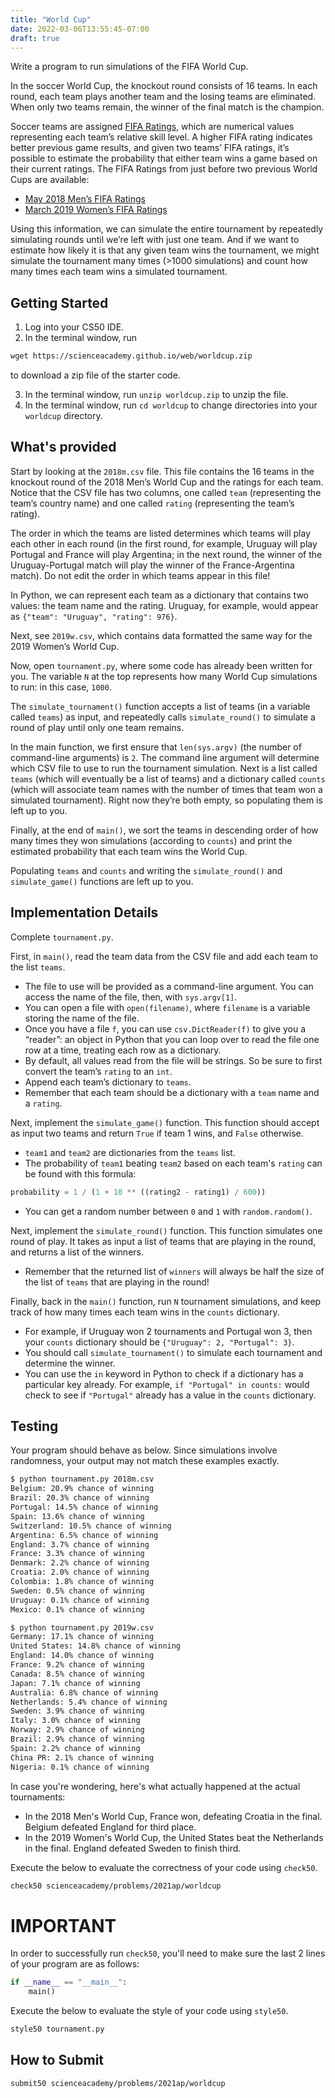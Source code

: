 ```yaml
---
title: "World Cup"
date: 2022-03-06T13:55:45-07:00
draft: true
---
```

Write a program to run simulations of the FIFA World Cup.
<!--more-->

In the soccer World Cup, the knockout round consists of 16 teams. In each round, each team plays another team and the losing teams are eliminated. When only two teams remain, the winner of the final match is the champion.

Soccer teams are assigned [FIFA Ratings](https://en.wikipedia.org/wiki/FIFA_World_Rankings#Current_calculation_method), which are numerical values representing each team’s relative skill level. A higher FIFA rating indicates better previous game results, and given two teams’ FIFA ratings, it’s possible to estimate the probability that either team wins a game based on their current ratings. The FIFA Ratings from just before two previous World Cups are available:

* [May 2018 Men’s FIFA Ratings](https://www.fifa.com/fifa-world-ranking/ranking-table/men/rank/id12189/)
* [March 2019 Women’s FIFA Ratings](https://www.fifa.com/fifa-world-ranking/ranking-table/women/rank/ranking_20190329/)

Using this information, we can simulate the entire tournament by repeatedly simulating rounds until we’re left with just one team. And if we want to estimate how likely it is that any given team wins the tournament, we might simulate the tournament many times (>1000 simulations) and count how many times each team wins a simulated tournament.

## Getting Started

1. Log into your CS50 IDE.
2. In the terminal window, run

```md
wget https://scienceacademy.github.io/web/worldcup.zip
```

 to download a zip file of the starter code.

3. In the terminal window, run `unzip worldcup.zip` to unzip the file.
4. In the terminal window, run `cd worldcup` to change directories into your `worldcup` directory.

## What's provided

Start by looking at the `2018m.csv` file. This file contains the 16 teams in the knockout round of the 2018 Men’s World Cup and the ratings for each team. Notice that the CSV file has two columns, one called `team` (representing the team’s country name) and one called `rating` (representing the team’s rating).

The order in which the teams are listed determines which teams will play each other in each round (in the first round, for example, Uruguay will play Portugal and France will play Argentina; in the next round, the winner of the Uruguay-Portugal match will play the winner of the France-Argentina match). Do not edit the order in which teams appear in this file!

In Python, we can represent each team as a dictionary that contains two values: the team name and the rating. Uruguay, for example, would appear as `{"team": "Uruguay", "rating": 976}`.

Next, see `2019w.csv`, which contains data formatted the same way for the 2019 Women’s World Cup.

Now, open `tournament.py`, where some code has already been written for you. The variable `N` at the top represents how many World Cup simulations to run: in this case, `1000`.

The `simulate_tournament()` function accepts a list of teams (in a variable called `teams`) as input, and repeatedly calls `simulate_round()` to simulate a round of play until only one team remains.

In the main function, we first ensure that `len(sys.argv)` (the number of command-line arguments) is `2`. The command line argument will determine which CSV file to use to run the tournament simulation. Next is a list called `teams` (which will eventually be a list of teams) and a dictionary called `counts` (which will associate team names with the number of times that team won a simulated tournament). Right now they’re both empty, so populating them is left up to you.

Finally, at the end of `main()`, we sort the teams in descending order of how many times they won simulations (according to `counts`) and print the estimated probability that each team wins the World Cup.

Populating `teams` and `counts` and writing the `simulate_round()` and `simulate_game()` functions are left up to you.

## Implementation Details

Complete `tournament.py`.

First, in `main()`, read the team data from the CSV file and add each team to the list `teams`.

* The file to use will be provided as a command-line argument. You can access the name of the file, then, with `sys.argv[1]`.
* You can open a file with `open(filename)`, where `filename` is a variable storing the name of the file.
* Once you have a file `f`, you can use `csv.DictReader(f)` to give you a “reader”: an object in Python that you can loop over to read the file one row at a time, treating each row as a dictionary.
* By default, all values read from the file will be strings. So be sure to first convert the team’s `rating` to an `int`.
* Append each team’s dictionary to `teams`.
* Remember that each team should be a dictionary with a `team` name and a `rating`.

Next, implement the `simulate_game()` function. This function should accept as input two teams and return `True` if team 1 wins, and `False` otherwise.

* `team1` and `team2` are dictionaries from the `teams` list.
* The probability of `team1` beating `team2` based on each team's `rating` can be found with this formula:

```python
probability = 1 / (1 + 10 ** ((rating2 - rating1) / 600))
```

* You can get a random number between `0` and `1` with `random.random()`.

Next, implement the `simulate_round()` function. This function simulates one round of play. It takes as input a list of teams that are playing in the round, and returns a list of the winners.

* Remember that the returned list of `winners` will always be half the size of the list of `teams` that are playing in the round!

Finally, back in the `main()` function, run `N` tournament simulations, and keep track of how many times each team wins in the `counts` dictionary.

* For example, if Uruguay won 2 tournaments and Portugal won 3, then your `counts` dictionary should be `{"Uruguay": 2, "Portugal": 3}`.
* You should call `simulate_tournament()` to simulate each tournament and determine the winner.
* You can use the `in` keyword in Python to check if a dictionary has a particular key already. For example, `if "Portugal" in counts:` would check to see if `"Portugal"` already has a value in the `counts` dictionary.

## Testing

Your program should behave as below. Since simulations involve randomness, your output may not match these examples exactly.

```md
$ python tournament.py 2018m.csv
Belgium: 20.9% chance of winning
Brazil: 20.3% chance of winning
Portugal: 14.5% chance of winning
Spain: 13.6% chance of winning
Switzerland: 10.5% chance of winning
Argentina: 6.5% chance of winning
England: 3.7% chance of winning
France: 3.3% chance of winning
Denmark: 2.2% chance of winning
Croatia: 2.0% chance of winning
Colombia: 1.8% chance of winning
Sweden: 0.5% chance of winning
Uruguay: 0.1% chance of winning
Mexico: 0.1% chance of winning

$ python tournament.py 2019w.csv
Germany: 17.1% chance of winning
United States: 14.8% chance of winning
England: 14.0% chance of winning
France: 9.2% chance of winning
Canada: 8.5% chance of winning
Japan: 7.1% chance of winning
Australia: 6.8% chance of winning
Netherlands: 5.4% chance of winning
Sweden: 3.9% chance of winning
Italy: 3.0% chance of winning
Norway: 2.9% chance of winning
Brazil: 2.9% chance of winning
Spain: 2.2% chance of winning
China PR: 2.1% chance of winning
Nigeria: 0.1% chance of winning
```

In case you're wondering, here's what actually happened at the actual tournaments:

* In the 2018 Men's World Cup, France won, defeating Croatia in the final. Belgium defeated England for third place.
* In the 2019 Women's World Cup, the United States beat the Netherlands in the final. England defeated Sweden to finish third.

Execute the below to evaluate the correctness of your code using `check50`.

```md
check50 scienceacademy/problems/2021ap/worldcup
```

# **IMPORTANT**
In order to successfully run `check50`, you'll need to make sure the last 2 lines of your program are as follows:

```python
if __name__ == "__main__":
    main()
```

Execute the below to evaluate the style of your code using `style50`.

```md
style50 tournament.py
```

## How to Submit

```md
submit50 scienceacademy/problems/2021ap/worldcup
```

